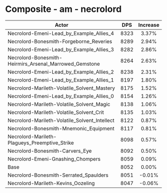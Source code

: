 # Composite - am - necrolord
| Actor | DPS | Increase |
|---|:---:|:---:|
|Necrolord-Emeni-Lead_by_Example_Allies_4|8323|3.37%|
|Necrolord-Bonesmith-Forgeborne_Reveries|8289|2.94%|
|Necrolord-Emeni-Lead_by_Example_Allies_3|8282|2.86%|
|Necrolord-Bonesmith-Heirmirs_Arsenal_Marrowed_Gemstone|8264|2.63%|
|Necrolord-Emeni-Lead_by_Example_Allies_2|8238|2.31%|
|Necrolord-Emeni-Lead_by_Example_Allies_1|8197|1.80%|
|Necrolord-Marileth-Volatile_Solvent_Mastery|8175|1.52%|
|Necrolord-Emeni-Lead_by_Example_Allies_0|8154|1.26%|
|Necrolord-Marileth-Volatile_Solvent_Magic|8138|1.06%|
|Necrolord-Marileth-Volatile_Solvent_Crit|8135|1.03%|
|Necrolord-Marileth-Volatile_Solvent_Intellect|8122|0.87%|
|Necrolord-Bonesmith-Mnemonic_Equipment|8117|0.81%|
|Necrolord-Marileth-Plagueys_Preemptive_Strike|8098|0.57%|
|Necrolord-Bonesmith-Carvers_Eye|8092|0.50%|
|Necrolord-Emeni-Gnashing_Chompers|8059|0.09%|
|Base|8052|0.00%|
|Necrolord-Bonesmith-Serrated_Spaulders|8051|-0.01%|
|Necrolord-Marileth-Kevins_Oozeling|8047|-0.06%|
